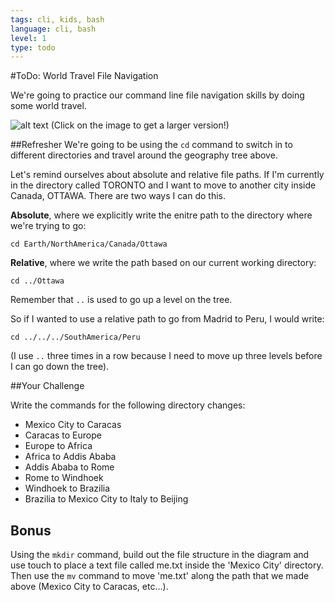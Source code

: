 ```yaml
---
tags: cli, kids, bash
language: cli, bash
level: 1
type: todo
---
```


#ToDo: World Travel File Navigation

We're going to practice our command line file navigation skills by doing some world travel.

![alt text](http://www.gliffy.com/go/publish/image/6025639/L.png "Countries Tree")
(Click on the image to get a larger version!)

##Refresher
We're going to be using the `cd` command to switch in to different directories and travel around the geography tree above. 

Let's remind ourselves about absolute and relative file paths. If I'm currently in the directory called TORONTO and I want to move to another city inside Canada, OTTAWA. There are two ways I can do this.

**Absolute**, where we explicitly write the enitre path to the directory where we're trying to go:
```
cd Earth/NorthAmerica/Canada/Ottawa
```

**Relative**, where we write the path based on our current working directory:
```
cd ../Ottawa
```

Remember that `..` is used to go up a level on the tree.

So if I wanted to use a relative path to go from Madrid to Peru, I would write:
```
cd ../../../SouthAmerica/Peru
```
(I use `..` three times in a row because I need to move up three levels before I can go down the tree).

##Your Challenge

Write the commands for the following directory changes:

+ Mexico City to Caracas
+ Caracas to Europe
+ Europe to Africa
+ Africa to Addis Ababa
+ Addis Ababa to Rome
+ Rome to Windhoek
+ Windhoek to Brazilia
+ Brazilia to Mexico City to Italy to Beijing

## Bonus

Using the `mkdir` command, build out the file structure in the diagram and use touch to place a text file called me.txt inside the 'Mexico City' directory. Then use the `mv` command to move 'me.txt' along the path that we made above (Mexico City to Caracas, etc...).
